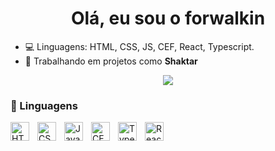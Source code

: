<h1 align="center">Olá, eu sou o forwalkin</h1>

- 💻 Linguagens: HTML, CSS, JS, CEF, React, Typescript.
- 🚀 Trabalhando em projetos como **Shaktar**

<p align="center">
  <img src="https://github-readme-stats.vercel.app/api?username=forwalkin&show_icons=true&theme=radical" />
</p>

### 🤖 Linguagens
<img 
    align="left" 
    alt="HTML"
    title="HTML" 
    width="30px" 
    style="padding-right: 10px;" 
    src="https://cdn.jsdelivr.net/gh/devicons/devicon@latest/icons/html5/html5-original.svg" 
/>
<img 
    align="left" 
    alt="CSS" 
    title="CSS"
    width="30px" 
    style="padding-right: 10px;" 
    src="https://cdn.jsdelivr.net/gh/devicons/devicon@latest/icons/css3/css3-original.svg" 
/>
<img 
    align="left" 
    alt="JavaScript" 
    title="JavaScript"
    width="30px" 
    style="padding-right: 10px;" 
    src="https://cdn.jsdelivr.net/gh/devicons/devicon@latest/icons/javascript/javascript-original.svg" 
/>
<img 
    align="left" 
    alt="CEF" 
    title="CEF"
    width="30px" 
    style="padding-right: 10px;" 
    src="https://upload.wikimedia.org/wikipedia/commons/8/8c/Chromium_Embedded_Framework_Logo.svg" 
/>

<img 
    align="left" 
    alt="Typescript" 
    title="Typescript"
    width="30px" 
    style="padding-right: 10px;" 
    src="https://en.m.wikipedia.org/wiki/File:Typescript.svg" 
/>
<img 
    align="left" 
    alt="React" 
    title="React"
    width="30px" 
    style="padding-right: 10px;" 
    src="https://upload.wikimedia.org/wikipedia/commons/3/30/React_Logo_SVG.svg" 
/>
